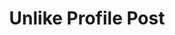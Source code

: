 ---
title: Unlike Profile Post
excerpt: |-
  Unlike a profile post.

  Required scopes:
  + **post**
api:
  file: forum.json
  operationId: ProfilePosts.Unlike
hidden: false
---